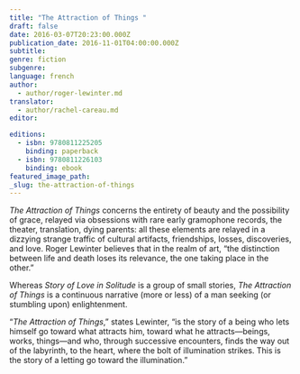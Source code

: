 ```yaml
---
title: "The Attraction of Things "
draft: false
date: 2016-03-07T20:23:00.000Z
publication_date: 2016-11-01T04:00:00.000Z
subtitle:
genre: fiction
subgenre:
language: french
author:
  - author/roger-lewinter.md
translator:
  - author/rachel-careau.md
editor:

editions:
  - isbn: 9780811225205
    binding: paperback
  - isbn: 9780811226103
    binding: ebook
featured_image_path:
_slug: the-attraction-of-things
---
```


_The Attraction of Things_ concerns the entirety of beauty and the possibility of grace, relayed via obsessions with rare early gramophone records, the theater, translation, dying parents: all these elements are relayed in a dizzying strange traffic of cultural artifacts, friendships, losses, discoveries, and love. Roger Lewinter believes that in the realm of art, “the distinction between life and death loses its relevance, the one taking place in the other.”

Whereas _Story of Love in Solitude_ is a group of small stories, _The Attraction of Things_ is a continuous narrative (more or less) of a man seeking (or stumbling upon) enlightenment.

“_The Attraction of Things_,” states Lewinter, “is the story of a being who lets himself go toward what attracts him, toward what he attracts—beings, works, things—and who, through successive encounters, finds the way out of the labyrinth, to the heart, where the bolt of illumination strikes. This is the story of a letting go toward the illumination.”

